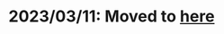 <strong><h1>2023/03/11: Moved to <a href="https://github.com/Jonathan0827/WonsinheungMid">here</a></strong>
